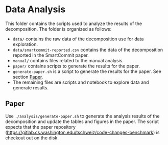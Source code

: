 # Data Analysis

This folder contains the scripts used to analyze the results of the decomposition. The folder is organized as follows:
- `data/` contains the raw data of the decomposition use for data exploration.
- `data/smartcommit-reported.csv` contains the data of the decomposition reported in the SmartCommit paper.
- `manual/` contains files related to the manual analysis.
- `paper/` contains scripts to generate the results for the paper.
- `generate-paper.sh` is a script to generate the results for the paper. See section [Paper](#paper).
- The remaining files are scripts and notebook to explore data and generate results.

## Paper
Use `./analysis/generate-paper.sh` to generate the analysis results of the decomposition and update the tables and figures in the paper.
The script expects that the paper repository (https://gitlab.cs.washington.edu/tschweiz/code-changes-benchmark) is checkout out on the disk.